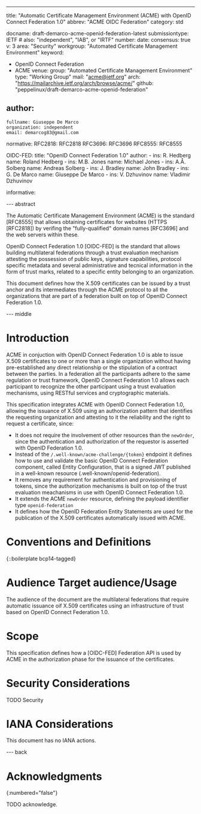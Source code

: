 ---
title: "Automatic Certificate Management Environment (ACME) with OpenID Connect Federation 1.0"
abbrev: "ACME OIDC Federation"
category: std

docname: draft-demarco-acme-openid-federation-latest
submissiontype: IETF  # also: "independent", "IAB", or "IRTF"
number:
date:
consensus: true
v: 3
area: "Security"
workgroup: "Automated Certificate Management Environment"
keyword:
 - OpenID Connect Federation
 - ACME
venue:
  group: "Automated Certificate Management Environment"
  type: "Working Group"
  mail: "acme@ietf.org"
  arch: "https://mailarchive.ietf.org/arch/browse/acme/"
  github: "peppelinux/draft-demarco-acme-openid-federation"

author:
 -
    fullname: Giuseppe De Marco
    organization: independent
    email: demarcog83@gmail.com

normative:
  RFC2818: RFC2818
  RFC3696: RFC3696
  RFC8555: RFC8555

  OIDC-FED:
    title: "OpenID Connect Federation 1.0"
    author:
      -
        ins: R. Hedberg
        name: Roland Hedberg
      -
        ins: M.B. Jones
        name: Michael Jones
      -
        ins: A.Å. Solberg
        name: Andreas Solberg
      -
        ins: J. Bradley
        name: John Bradley
      -
        ins: G. De Marco
        name: Giuseppe De Marco
      -
        ins: V. Dzhuvinov
        name: Vladimir Dzhuvinov

informative:


--- abstract

The Automatic Certificate Management Environment (ACME) is the standard [RFC8555] that allows obtaining certificates for websites (HTTPS [RFC2818]) by verifing the "fully-qualified" domain names [RFC3696] and the web servers within these.

OpenID Connect Federation 1.0 [OIDC-FED] is the standard that allows building multilateral federations through a trust evaluation mechanism attesting the possession of public keys, signature capabilities, protocol specific metadata and several administrative and tecnical information in the form of trust marks, related to a specific entity belonging to an organization.

This document defines how the X.509 certificates can be issued by a trust anchor and its intermediates through the ACME protocol to all the organizations that are part of a federation built on top of OpenID Connect Federation 1.0.

--- middle

# Introduction

ACME in conjuction with OpenID Connect Federation 1.0 is able to issue X.509 certificates to one or more than a single organization without having pre-established any direct relationship or the stipulation of a contract between the parties. In a federation all the participants adhere to the same regulation or trust framework, OpenID Connect Federation 1.0 allows each participant to recognize the other participant using a trust evaluation mechanisms, using RESTful services and cryptographic materials.

This specification integrates ACME with OpenID Connect Federation 1.0, allowing the issuance of X.509 using an authorization pattern that identifies the requesting organization and attesting to it the reliability and the right to request a certificate, since:

- It does not require the involvement of other resources than the `newOrder`, since the authentication and authorization of the requestor is asserted with OpenID Federation 1.0.
- Instead of the `/.well-known/acme-challenge/{token}` endpoint it defines how to use and validate the basic OpenID Connect Federation component, called Entity Configuration, that is a signed JWT published in a well-known resource (.well-known/openid-federation).
- It removes any requirement for authentication and provisioning of tokens, since the authorization mechanisms is built on top of the trust evaluation meachanisms in use with OpenID Connect Federation 1.0. 
- It extends the ACME `newOrder` resource, defining the payload identifier type `openid-federation`
- It defines how the OpenID Federation Entity Statements are used for the publication of the X.509 certificates automatically issued with ACME.

# Conventions and Definitions

{::boilerplate bcp14-tagged}

# Audience Target audience/Usage

The audience of the document are the multilateral federations that require automatic issuance oif X.509 certificates using an infrastructure of trust based on OpenID Connect Federation 1.0.

# Scope

This specification defines how a [OIDC-FED] Federation API is used by ACME in the authorization phase for the issuance of the certificates.

# Security Considerations

TODO Security


# IANA Considerations

This document has no IANA actions.


--- back

# Acknowledgments
{:numbered="false"}

TODO acknowledge.
